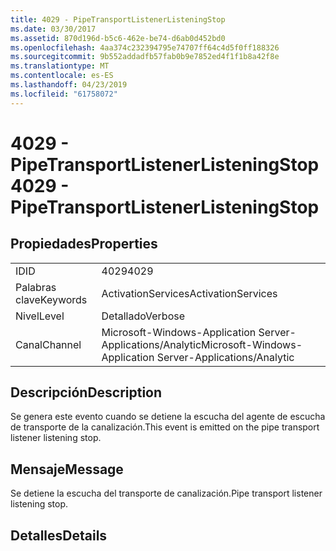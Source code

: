```yaml
---
title: 4029 - PipeTransportListenerListeningStop
ms.date: 03/30/2017
ms.assetid: 870d196d-b5c6-462e-be74-d6ab0d452bd0
ms.openlocfilehash: 4aa374c232394795e74707ff64c4d5f0ff188326
ms.sourcegitcommit: 9b552addadfb57fab0b9e7852ed4f1f1b8a42f8e
ms.translationtype: MT
ms.contentlocale: es-ES
ms.lasthandoff: 04/23/2019
ms.locfileid: "61758072"
---
```

# <a name="4029---pipetransportlistenerlisteningstop"></a><span data-ttu-id="35850-102">4029 - PipeTransportListenerListeningStop</span><span class="sxs-lookup"><span data-stu-id="35850-102">4029 - PipeTransportListenerListeningStop</span></span>
## <a name="properties"></a><span data-ttu-id="35850-103">Propiedades</span><span class="sxs-lookup"><span data-stu-id="35850-103">Properties</span></span>  
  
|||  
|-|-|  
|<span data-ttu-id="35850-104">ID</span><span class="sxs-lookup"><span data-stu-id="35850-104">ID</span></span>|<span data-ttu-id="35850-105">4029</span><span class="sxs-lookup"><span data-stu-id="35850-105">4029</span></span>|  
|<span data-ttu-id="35850-106">Palabras clave</span><span class="sxs-lookup"><span data-stu-id="35850-106">Keywords</span></span>|<span data-ttu-id="35850-107">ActivationServices</span><span class="sxs-lookup"><span data-stu-id="35850-107">ActivationServices</span></span>|  
|<span data-ttu-id="35850-108">Nivel</span><span class="sxs-lookup"><span data-stu-id="35850-108">Level</span></span>|<span data-ttu-id="35850-109">Detallado</span><span class="sxs-lookup"><span data-stu-id="35850-109">Verbose</span></span>|  
|<span data-ttu-id="35850-110">Canal</span><span class="sxs-lookup"><span data-stu-id="35850-110">Channel</span></span>|<span data-ttu-id="35850-111">Microsoft-Windows-Application Server-Applications/Analytic</span><span class="sxs-lookup"><span data-stu-id="35850-111">Microsoft-Windows-Application Server-Applications/Analytic</span></span>|  
  
## <a name="description"></a><span data-ttu-id="35850-112">Descripción</span><span class="sxs-lookup"><span data-stu-id="35850-112">Description</span></span>  
 <span data-ttu-id="35850-113">Se genera este evento cuando se detiene la escucha del agente de escucha de transporte de la canalización.</span><span class="sxs-lookup"><span data-stu-id="35850-113">This event is emitted on the pipe transport listener listening stop.</span></span>  
  
## <a name="message"></a><span data-ttu-id="35850-114">Mensaje</span><span class="sxs-lookup"><span data-stu-id="35850-114">Message</span></span>  
 <span data-ttu-id="35850-115">Se detiene la escucha del transporte de canalización.</span><span class="sxs-lookup"><span data-stu-id="35850-115">Pipe transport listener listening stop.</span></span>  
  
## <a name="details"></a><span data-ttu-id="35850-116">Detalles</span><span class="sxs-lookup"><span data-stu-id="35850-116">Details</span></span>
